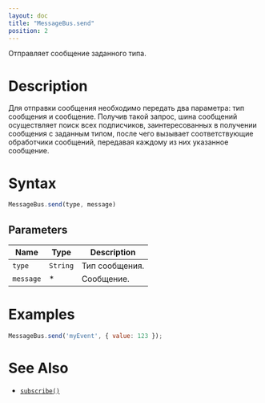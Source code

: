 ```yaml
---
layout: doc
title: "MessageBus.send"
position: 2
---
```


Отправляет сообщение заданного типа.

# Description

Для отправки сообщения необходимо передать два параметра: тип сообщения и сообщение. Получив такой
запрос, шина сообщений осуществляет поиск всех подписчиков, заинтересованных в получении сообщения с
заданным типом, после чего вызывает соответствующие обработчики сообщений, передавая каждому из них
указанное сообщение.

# Syntax

```js
MessageBus.send(type, message)
```

## Parameters

|Name|Type|Description|
|----|----|-----------|
|`type`|`String`|Тип сообщения.|
|`message`|&#42;|Сообщение.|


# Examples

```js
MessageBus.send('myEvent', { value: 123 });
```

# See Also

* [`subscribe()`](../MessageBus.subscribe/)

